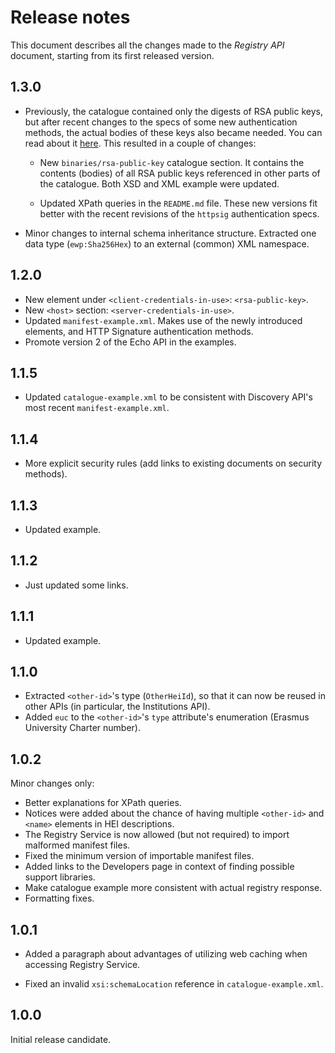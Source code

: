 Release notes
=============

This document describes all the changes made to the *Registry API* document,
starting from its first released version.


1.3.0
-----

* Previously, the catalogue contained only the digests of RSA public keys, but
  after recent changes to the specs of some new authentication methods, the
  actual bodies of these keys also became needed. You can read about it
  [here](https://github.com/erasmus-without-paper/ewp-specs-sec-cliauth-httpsig/issues/1).
  This resulted in a couple of changes:

  - New `binaries/rsa-public-key` catalogue section. It contains the contents
    (bodies) of all RSA public keys referenced in other parts of the catalogue.
    Both XSD and XML example were updated.

  - Updated XPath queries in the `README.md` file. These new versions fit
    better with the recent revisions of the `httpsig` authentication specs.

* Minor changes to internal schema inheritance structure. Extracted one data
  type (`ewp:Sha256Hex`) to an external (common) XML namespace.


1.2.0
-----

* New element under `<client-credentials-in-use>`: `<rsa-public-key>`.
* New `<host>` section: `<server-credentials-in-use>`.
* Updated `manifest-example.xml`. Makes use of the newly introduced elements,
  and HTTP Signature authentication methods.
* Promote version 2 of the Echo API in the examples.


1.1.5
-----

* Updated `catalogue-example.xml` to be consistent with Discovery API's most
  recent `manifest-example.xml`.


1.1.4
-----

* More explicit security rules (add links to existing documents on security
  methods).


1.1.3
-----

* Updated example.


1.1.2
-----

* Just updated some links.


1.1.1
-----

* Updated example.


1.1.0
-----

* Extracted `<other-id>`'s type (`OtherHeiId`), so that it can now be reused in
  other APIs (in particular, the Institutions API).
* Added `euc` to the `<other-id>`'s `type` attribute's enumeration (Erasmus
  University Charter number).


1.0.2
-----

Minor changes only:

* Better explanations for XPath queries.
* Notices were added about the chance of having multiple `<other-id>` and
  `<name>` elements in HEI descriptions.
* The Registry Service is now allowed (but not required) to import malformed
  manifest files.
* Fixed the minimum version of importable manifest files.
* Added links to the Developers page in context of finding possible support
  libraries.
* Make catalogue example more consistent with actual registry response.
* Formatting fixes.


1.0.1
-----

* Added a paragraph about advantages of utilizing web caching when accessing
  Registry Service.

* Fixed an invalid `xsi:schemaLocation` reference in `catalogue-example.xml`.


1.0.0
-----

Initial release candidate.
